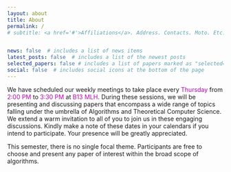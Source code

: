 ```yaml
---
layout: about
title: About
permalink: /
# subtitle: <a href='#'>Affiliations</a>. Address. Contacts. Moto. Etc.


news: false  # includes a list of news items
latest_posts: false  # includes a list of the newest posts
selected_papers: false # includes a list of papers marked as "selected={true}"
social: false  # includes social icons at the bottom of the page
---
```


We have scheduled our weekly meetings to take place every <span style='color:#B509AC'>Thursday</span> from <span style='color:#B509AC'>2:00 PM</span> to <span style='color:#B509AC'>3:30 PM</span> at <span style='color:#B509AC'>B13 MLH</span>. During these sessions, we will be presenting and discussing papers that encompass a wide range of topics falling under the umbrella of Algorithms and Theoretical Computer Science. We extend a warm invitation to all of you to join us in these engaging discussions. Kindly make a note of these dates in your calendars if you intend to participate. Your presence will be greatly appreciated.

This semester, there is no single focal theme. Participants are free to choose and present any paper of interest within the broad scope of algorithms.

